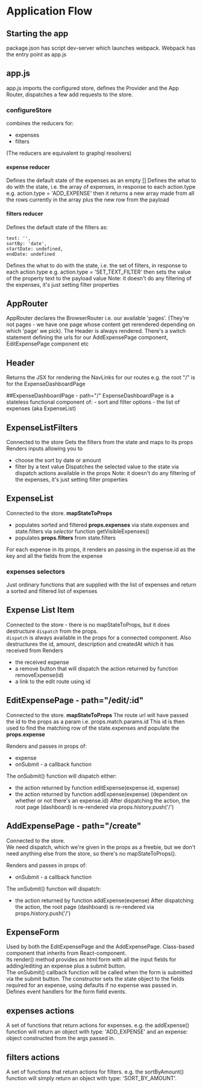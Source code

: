 # Application Flow

## Starting the app
package.json has script dev-server which launches webpack.
Webpack has the entry point as app.js

## app.js
app.js imports the configured store, defines the Provider and the App Router, dispatches a few add requests to the store.

### configureStore
combines the reducers for:
- expenses
- filters

(The reducers are equivalent to graphql resolvers)

#### expense reducer
Defines the default state of the expenses as an empty []
Defines the what to do with the state, i.e. the array of expenses, in response to each action.type 
e.g. action.type = 'ADD_EXPENSE' then it returns a new array made from all the rows currently in the array plus the new row from the payload

#### filters reducer
Defines the default state of the filters as:
```$xslt
text: '',
sortBy: 'date',
startDate: undefined,
endDate: undefined
```
Defines the what to do with the state, i.e. the set of filters, in response to each action.type 
e.g. action.type = 'SET_TEXT_FILTER' then sets the value of the property text to the payload value
Note:  it doesn't do any filtering of the expenses, it's just setting filter properties

## AppRouter
AppRouter declares the BrowserRouter i.e. our available 'pages'.  (They're not pages - we have one page whose content get rerendered depending on which 'page' we pick).
The Header is always rendered.  There's a switch statement defining the urls for our AddExpensePage component, EditExpensePage component etc

## Header
Returns the JSX for rendering the NavLinks for our routes  e.g. the root "/" is for the ExpenseDashboardPage

##ExpenseDashboardPage - path="/"
ExpenseDashboardPage is a stateless functional component of:
<ExpenseListFilters> - sort and filter options
<MyExpenses> - the list of expenses (aka ExpenseList)

## ExpenseListFilters
Connected to the store
Gets the filters from the state and maps to its props
Renders inputs allowing you to 
- choose the sort by date or amount
- filter by a text value
Dispatches the selected value to the state via dispatch actions available in the props
Note:  it doesn't do any filtering of the expenses, it's just setting filter properties

## ExpenseList
Connected to the store.
__mapStateToProps__
- populates sorted and filtered **props.expenses** via state.expenses and state.filters via *selector* function getVisibleExpenses()
- populates **props.filters** from state.filters

For each expense in its props, it renders an <ExpenseListItem> passing in the expense.id as the key and all the fields from the expense

### expenses selectors
Just ordinary functions that are supplied with the list of expenses and return a sorted and filtered list of expenses 

## Expense List Item
Connected to the store - there is no mapStateToProps, but it does destructure `dispatch` from the props.  
`dispatch` is always available in the props for a connected component.
Also destructures the id, amount, description and createdAt which it has received from <ExpenseList>
Renders 
- the received expense
- a remove button that will dispatch the action returned by function removeExpense(id)
- a link to the edit route using id

## EditExpensePage - path="/edit/:id"
Connected to the store.
__mapStateToProps__
The route url will have passed the id to the props as a param i.e. props.match.params.id
This id is then used to find the matching row of the state.expenses and populate the **props.expense**

Renders <ExpenseForm> and passes in props of:
- expense
- onSubmit - a callback function 

The onSubmit() function will dispatch either:
- the action returned by function editExpense(expense.id, expense)
- the action returned by function addExpense(expense)
(dependent on whether or not there's an expense.id)
After dispatching the action, the root page (dashboard) is re-rendered via props.history.push('/')

## AddExpensePage - path="/create"
Connected to the store.  
We need dispatch, which we're given in the props as a freebie, but we don't need anything else from the store, so there's no mapStateToProps().

Renders <ExpenseForm> and passes in props of:
- onSubmit - a callback function 

The onSubmit() function will dispatch:
- the action returned by function addExpense(expense)
After dispatching the action, the root page (dashboard) is re-rendered via props.history.push('/')

## ExpenseForm
Used by both the EditExpensePage and the AddExpensePage.
Class-based component that inherits from React-component.  
Its render() method provides an html form with all the input fields for adding/editing an expense plus a submit button.  
The onSubmit() callback function will be called when the form is submitted via the submit button.
The constructor sets the state object to the fields required for an expense, using defaults if no expense was passed in.
Defines event handlers for the form field events.

## expenses actions
A set of functions that return actions for expenses.  e.g. the addExpense() function will return an object with type: 'ADD_EXPENSE' 
and an expense: object constructed from the args passed in. 

## filters actions
A set of functions that return actions for filters.  e.g. the sortByAmount() function will simply return an object with type: 'SORT_BY_AMOUNT'.